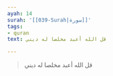 ```yaml
---
ayah: 14
surah: '[[039-Surah|سورة]]'
tags:
- quran
text: قل الله أعبد مخلصا له ديني

---
```

> قل الله أعبد مخلصا له ديني

